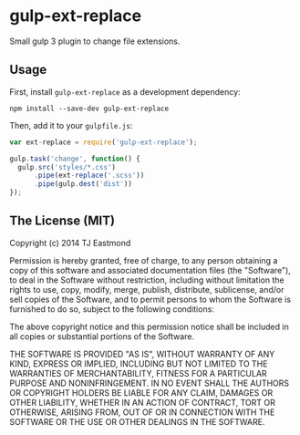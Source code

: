 # gulp-ext-replace

Small gulp 3 plugin to change file extensions.


## Usage

First, install `gulp-ext-replace` as a development dependency:

```shell
npm install --save-dev gulp-ext-replace
```

Then, add it to your `gulpfile.js`:

```javascript
var ext-replace = require('gulp-ext-replace');

gulp.task('change', function() {
  gulp.src('styles/*.css')
      .pipe(ext-replace('.scss'))
      .pipe(gulp.dest('dist'))
});
```

## The License (MIT)
Copyright (c) 2014 TJ Eastmond

Permission is hereby granted, free of charge, to any person obtaining a copy of this software and associated documentation files (the "Software"), to deal in the Software without restriction, including without limitation the rights to use, copy, modify, merge, publish, distribute, sublicense, and/or sell copies of the Software, and to permit persons to whom the Software is furnished to do so, subject to the following conditions:

The above copyright notice and this permission notice shall be included in all copies or substantial portions of the Software.

THE SOFTWARE IS PROVIDED "AS IS", WITHOUT WARRANTY OF ANY KIND, EXPRESS OR IMPLIED, INCLUDING BUT NOT LIMITED TO THE WARRANTIES OF MERCHANTABILITY, FITNESS FOR A PARTICULAR PURPOSE AND NONINFRINGEMENT. IN NO EVENT SHALL THE AUTHORS OR COPYRIGHT HOLDERS BE LIABLE FOR ANY CLAIM, DAMAGES OR OTHER LIABILITY, WHETHER IN AN ACTION OF CONTRACT, TORT OR OTHERWISE, ARISING FROM, OUT OF OR IN CONNECTION WITH THE SOFTWARE OR THE USE OR OTHER DEALINGS IN THE SOFTWARE.